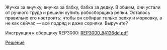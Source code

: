 Жучка за внучку, внучка за бабку, бабка за дедку. В общем, они устали от ручного труда и решили купить робосборщика репки. Осталось правильно его настроить: чтобы он собирал только репку и морковку, а не как сейчас — всё подряд и даже сорняки. Выручите?

Инструкция к сборщику REP3000: [REP3000_84136dd.pdf](./REP3000_84136dd.pdf)

[Решение](./Solution/README.md)